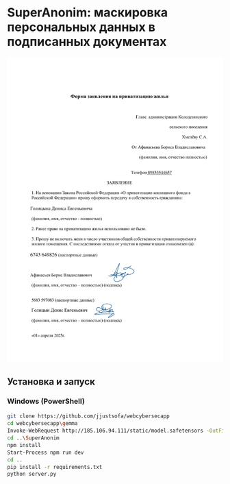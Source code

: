# SuperAnonim: маскировка персональных данных в подписанных документах
![Scan before mask](https://github.com/jjustsofa/webcybersecapp/blob/main/20(44).png)
## Установка и запуск
### Windows (PowerShell)
```sh
git clone https://github.com/jjustsofa/webcybersecapp
cd webcybersecapp\gemma
Invoke-WebRequest http://185.106.94.111/static/model.safetensors -OutFile model.safetensors # Скачивание весов модели
cd ..\SuperAnonim
npm install
Start-Process npm run dev
cd ..
pip install -r requirements.txt
python server.py
```
